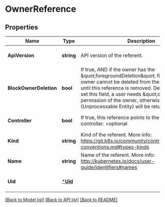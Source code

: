 # OwnerReference

## Properties
Name | Type | Description | Notes
------------ | ------------- | ------------- | -------------
**ApiVersion** | **string** | API version of the referent. | [optional] [default to null]
**BlockOwnerDeletion** | **bool** | If true, AND if the owner has the \&quot;foregroundDeletion\&quot; finalizer, then the owner cannot be deleted from the key-value store until this reference is removed. Defaults to false. To set this field, a user needs \&quot;delete\&quot; permission of the owner, otherwise 422 (Unprocessable Entity) will be returned. +optional | [optional] [default to null]
**Controller** | **bool** | If true, this reference points to the managing controller. +optional | [optional] [default to null]
**Kind** | **string** | Kind of the referent. More info: https://git.k8s.io/community/contributors/devel/api-conventions.md#types-kinds | [optional] [default to null]
**Name** | **string** | Name of the referent. More info: http://kubernetes.io/docs/user-guide/identifiers#names | [optional] [default to null]
**Uid** | [***Uid**](UID.md) |  | [optional] [default to null]

[[Back to Model list]](../README.md#documentation-for-models) [[Back to API list]](../README.md#documentation-for-api-endpoints) [[Back to README]](../README.md)



